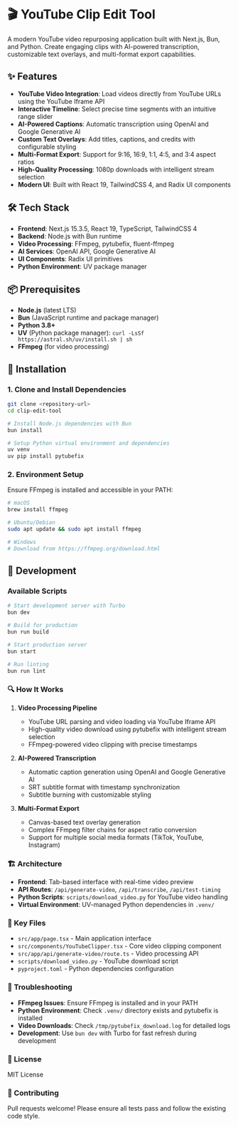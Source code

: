 # 🎬 YouTube Clip Edit Tool

A modern YouTube video repurposing application built with Next.js, Bun, and Python. Create engaging clips with AI-powered transcription, customizable text overlays, and multi-format export capabilities.

## ✨ Features

- **YouTube Video Integration**: Load videos directly from YouTube URLs using the YouTube Iframe API
- **Interactive Timeline**: Select precise time segments with an intuitive range slider
- **AI-Powered Captions**: Automatic transcription using OpenAI and Google Generative AI
- **Custom Text Overlays**: Add titles, captions, and credits with configurable styling
- **Multi-Format Export**: Support for 9:16, 16:9, 1:1, 4:5, and 3:4 aspect ratios
- **High-Quality Processing**: 1080p downloads with intelligent stream selection
- **Modern UI**: Built with React 19, TailwindCSS 4, and Radix UI components

## 🛠️ Tech Stack

- **Frontend**: Next.js 15.3.5, React 19, TypeScript, TailwindCSS 4
- **Backend**: Node.js with Bun runtime
- **Video Processing**: FFmpeg, pytubefix, fluent-ffmpeg
- **AI Services**: OpenAI API, Google Generative AI
- **UI Components**: Radix UI primitives
- **Python Environment**: UV package manager

## 📦 Prerequisites

- **Node.js** (latest LTS)
- **Bun** (JavaScript runtime and package manager)
- **Python 3.8+**
- **UV** (Python package manager): `curl -LsSf https://astral.sh/uv/install.sh | sh`
- **FFmpeg** (for video processing)

## 🚀 Installation

### 1. Clone and Install Dependencies
```bash
git clone <repository-url>
cd clip-edit-tool

# Install Node.js dependencies with Bun
bun install

# Setup Python virtual environment and dependencies
uv venv
uv pip install pytubefix
```

### 2. Environment Setup
Ensure FFmpeg is installed and accessible in your PATH:
```bash
# macOS
brew install ffmpeg

# Ubuntu/Debian
sudo apt update && sudo apt install ffmpeg

# Windows
# Download from https://ffmpeg.org/download.html
```

## 🏃 Development

### Available Scripts
```bash
# Start development server with Turbo
bun dev

# Build for production
bun run build

# Start production server
bun start

# Run linting
bun run lint
```

### 🔍 How It Works

1. **Video Processing Pipeline**
   - YouTube URL parsing and video loading via YouTube Iframe API
   - High-quality video download using pytubefix with intelligent stream selection
   - FFmpeg-powered video clipping with precise timestamps

2. **AI-Powered Transcription**
   - Automatic caption generation using OpenAI and Google Generative AI
   - SRT subtitle format with timestamp synchronization
   - Subtitle burning with customizable styling

3. **Multi-Format Export**
   - Canvas-based text overlay generation
   - Complex FFmpeg filter chains for aspect ratio conversion
   - Support for multiple social media formats (TikTok, YouTube, Instagram)

### 🏗️ Architecture

- **Frontend**: Tab-based interface with real-time video preview
- **API Routes**: `/api/generate-video`, `/api/transcribe`, `/api/test-timing`
- **Python Scripts**: `scripts/download_video.py` for YouTube video handling
- **Virtual Environment**: UV-managed Python dependencies in `.venv/`

### 📁 Key Files

- `src/app/page.tsx` - Main application interface
- `src/components/YouTubeClipper.tsx` - Core video clipping component
- `src/app/api/generate-video/route.ts` - Video processing API
- `scripts/download_video.py` - YouTube download script
- `pyproject.toml` - Python dependencies configuration

### 🐛 Troubleshooting

- **FFmpeg Issues**: Ensure FFmpeg is installed and in your PATH
- **Python Environment**: Check `.venv/` directory exists and pytubefix is installed
- **Video Downloads**: Check `/tmp/pytubefix_download.log` for detailed logs
- **Development**: Use `bun dev` with Turbo for fast refresh during development

### 📝 License
MIT License

### 🤝 Contributing
Pull requests welcome! Please ensure all tests pass and follow the existing code style.
